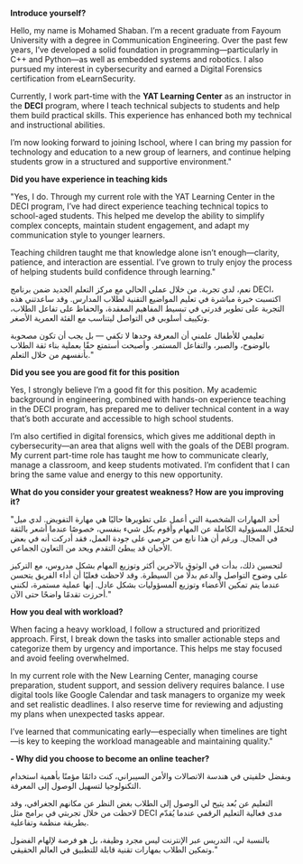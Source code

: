 
**Introduce yourself?**

Hello, my name is Mohamed Shaban. I’m a recent graduate from Fayoum University with a degree in Communication Engineering. Over the past few years, I’ve developed a solid foundation in programming—particularly in C++ and Python—as well as embedded systems and robotics. I also pursued my interest in cybersecurity and earned a Digital Forensics certification from eLearnSecurity.

Currently, I work part-time with the **YAT  Learning Center** as an instructor in the **DECI** program, where I teach technical subjects to students and help them build practical skills. This experience has enhanced both my technical and instructional abilities.

I’m now looking forward to joining Ischool, where I can bring my passion for technology and education to a new group of learners, and continue helping students grow in a structured and supportive environment."


**Did you have experience in teaching kids**

"Yes, I do. Through my current role with the YAT  Learning Center in the DECI program, I’ve had direct experience teaching technical topics to school-aged students. This helped me develop the ability to simplify complex concepts, maintain student engagement, and adapt my communication style to younger learners.

Teaching children taught me that knowledge alone isn’t enough—clarity, patience, and interaction are essential. I’ve grown to truly enjoy the process of helping students build confidence through learning."

نعم، لدي تجربة. من خلال عملي الحالي مع مركز التعلم الجديد ضمن برنامج DECI، اكتسبت خبرة مباشرة في تعليم المواضيع التقنية لطلاب المدارس. وقد ساعدتني هذه التجربة على تطوير قدرتي في تبسيط المفاهيم المعقدة، والحفاظ على تفاعل الطلاب، وتكييف أسلوبي في التواصل ليتناسب مع الفئة العمرية الأصغر.

تعليمي للأطفال علمني أن المعرفة وحدها لا تكفي — بل يجب أن تكون مصحوبة بالوضوح، والصبر، والتفاعل المستمر. وأصبحت أستمتع حقًا بعملية بناء ثقة الطلاب بأنفسهم من خلال التعلم."



**Did you see you are good fit for this position**

Yes, I strongly believe I’m a good fit for this position. My academic background in engineering, combined with hands-on experience teaching in the DECI program, has prepared me to deliver technical content in a way that’s both accurate and accessible to high school students.

I’m also certified in digital forensics, which gives me additional depth in cybersecurity—an area that aligns well with the goals of the DEBI program. My current part-time role has taught me how to communicate clearly, manage a classroom, and keep students motivated. I’m confident that I can bring the same value and energy to this new opportunity.


**What do you consider your greatest weakness? How are you improving it?**

"أحد المهارات الشخصية التي أعمل على تطويرها حاليًا هي مهارة التفويض. لدي ميل لتحمّل المسؤولية الكاملة عن المهام وأقوم بكل شيء بنفسي، خصوصًا عندما أشعر بالثقة في المجال. ورغم أن هذا نابع من حرصي على جودة العمل، فقد أدركت أنه في بعض الأحيان قد يبطئ التقدم ويحد من التعاون الجماعي.

لتحسين ذلك، بدأت في الوثوق بالآخرين أكثر وتوزيع المهام بشكل مدروس، مع التركيز على وضوح التواصل والدعم بدلًا من السيطرة. وقد لاحظت فعليًا أن أداء الفريق يتحسن عندما يتم تمكين الأعضاء وتوزيع المسؤوليات بشكل عادل. إنها عملية مستمرة، لكنني أحرزت تقدمًا واضحًا حتى الآن."


**How you deal with workload?**

When facing a heavy workload, I follow a structured and prioritized approach. First, I break down the tasks into smaller actionable steps and categorize them by urgency and importance. This helps me stay focused and avoid feeling overwhelmed.

In my current role with the New Learning Center, managing course preparation, student support, and session delivery requires balance. I use digital tools like Google Calendar and task managers to organize my week and set realistic deadlines. I also reserve time for reviewing and adjusting my plans when unexpected tasks appear.

I’ve learned that communicating early—especially when timelines are tight—is key to keeping the workload manageable and maintaining quality."


**- Why did you choose to become an online teacher?**

وبفضل خلفيتي في هندسة الاتصالات والأمن السيبراني، كنت دائمًا مؤمنًا بأهمية استخدام التكنولوجيا لتسهيل الوصول إلى المعرفة.

التعليم عن بُعد يتيح لي الوصول إلى الطلاب بغض النظر عن مكانهم الجغرافي، وقد لاحظت من خلال تجربتي في برامج مثل DECI مدى فعالية التعليم الرقمي عندما يُقدّم بطريقة منظمة وتفاعلية.

بالنسبة لي، التدريس عبر الإنترنت ليس مجرد وظيفة، بل هو فرصة لإلهام الفضول وتمكين الطلاب بمهارات تقنية قابلة للتطبيق في العالم الحقيقي."
